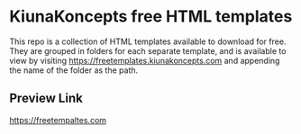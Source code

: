 # KiunaKoncepts free HTML templates

This repo is a collection of HTML templates available to download for free. They are grouped in folders for each separate template, and is available to view by visiting https://freetemplates.kiunakoncepts.com and appending the name of the folder as the path.

## Preview Link

https://freetempaltes.com